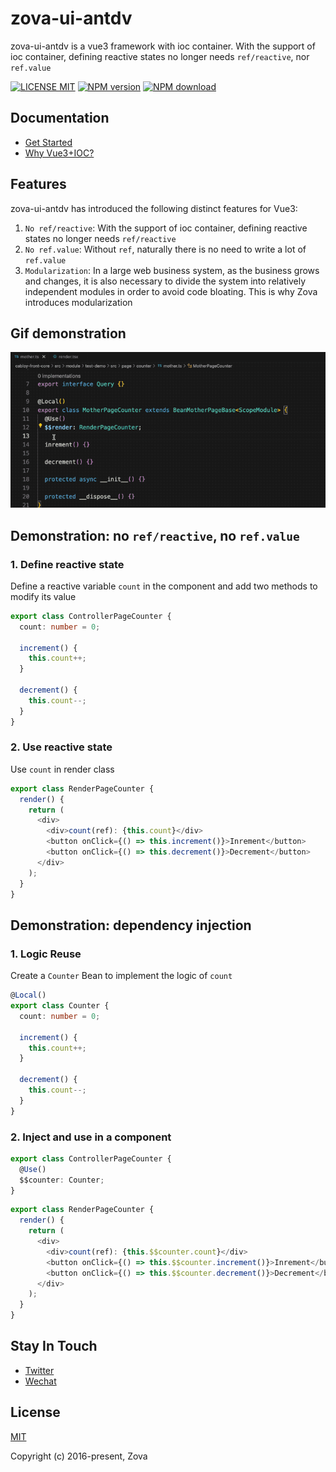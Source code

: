 # zova-ui-antdv

zova-ui-antdv is a vue3 framework with ioc container. With the support of ioc container, defining reactive states no longer needs `ref/reactive`, nor `ref.value`

[![LICENSE MIT][license-image]][license-url]
[![NPM version][npm-image]][npm-url]
[![NPM download][download-image]][download-url]

[license-image]: https://img.shields.io/badge/license-MIT-blue.svg
[license-url]: https://github.com/cabloy/zova/blob/master/LICENSE
[npm-image]: https://img.shields.io/npm/v/zova-ui-antdv.svg?style=flat-square
[npm-url]: https://npmjs.com/package/zova-ui-antdv
[download-image]: https://img.shields.io/npm/dm/zova-ui-antdv?color=orange&label=npm%20downloads
[download-url]: https://npmjs.com/package/zova-ui-antdv

## Documentation

- [Get Started](https://zova.js.org/guide/start/introduction.html)
- [Why Vue3+IOC?](https://zova.js.org/guide/start/why.html)

## Features

zova-ui-antdv has introduced the following distinct features for Vue3:

1. `No ref/reactive`: With the support of ioc container, defining reactive states no longer needs `ref/reactive`
2. `No ref.value`: Without `ref`, naturally there is no need to write a lot of `ref.value`
3. `Modularization`: In a large web business system, as the business grows and changes, it is also necessary to divide the system into relatively independent modules in order to avoid code bloating. This is why Zova introduces modularization

## Gif demonstration

![No ref/reactive](../zova-docs/assets/img/state-no-ref-reactive.gif)

## Demonstration: no `ref/reactive`, no `ref.value`

### 1. Define reactive state

Define a reactive variable `count` in the component and add two methods to modify its value

```typescript
export class ControllerPageCounter {
  count: number = 0;

  increment() {
    this.count++;
  }

  decrement() {
    this.count--;
  }
}
```

### 2. Use reactive state

Use `count` in render class

```typescript
export class RenderPageCounter {
  render() {
    return (
      <div>
        <div>count(ref): {this.count}</div>
        <button onClick={() => this.increment()}>Inrement</button>
        <button onClick={() => this.decrement()}>Decrement</button>
      </div>
    );
  }
}
```

## Demonstration: dependency injection

### 1. Logic Reuse

Create a `Counter` Bean to implement the logic of `count`

```typescript
@Local()
export class Counter {
  count: number = 0;

  increment() {
    this.count++;
  }

  decrement() {
    this.count--;
  }
}
```

### 2. Inject and use in a component

```typescript
export class ControllerPageCounter {
  @Use()
  $$counter: Counter;
}
```

```typescript
export class RenderPageCounter {
  render() {
    return (
      <div>
        <div>count(ref): {this.$$counter.count}</div>
        <button onClick={() => this.$$counter.increment()}>Inrement</button>
        <button onClick={() => this.$$counter.decrement()}>Decrement</button>
      </div>
    );
  }
}
```

## Stay In Touch

- [Twitter](https://twitter.com/zhennann2024)
- [Wechat](../zova-docs/zh/assets/img/wx-zhennann.jpg)

## License

[MIT](./LICENSE)

Copyright (c) 2016-present, Zova
